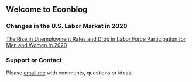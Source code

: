 ## Welcome to Econblog

### Changes in the U.S. Labor Market in 2020

[The Rise in Unemployment Rates and Drop in Labor Force Participation for Men and Women in 2020](https://rpubs.com/elenas70/labormarket2020part1)

### Support or Contact

Please [email me](estolpovsky@gmail.com) with comments, questions or ideas! 
